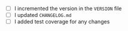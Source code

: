 * [ ] I incremented the version in the `VERSION` file
* [ ] I updated `CHANGELOG.md`
* [ ] I added test coverage for any changes
